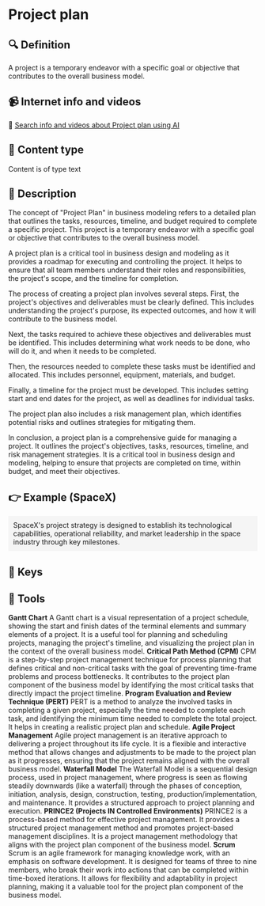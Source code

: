 
# Project plan


## 🔍 Definition
A project is a temporary endeavor with a specific goal or objective that contributes to the overall business model.


## 📹 Internet info and videos
🤖 [Search info and videos about Project plan using AI](https://www.perplexity.ai/search?q=videos+about+Project+plan:+A+project+is+a+temporary+endeavor+with+a+specific+goal+or+objective+that+contributes+to+the+overall+business+model.
)

## 📰 Content type 
Content is of type text

## 📖 Description
The concept of "Project Plan" in business modeling refers to a detailed plan that outlines the tasks, resources, timeline, and budget required to complete a specific project. This project is a temporary endeavor with a specific goal or objective that contributes to the overall business model. 

A project plan is a critical tool in business design and modeling as it provides a roadmap for executing and controlling the project. It helps to ensure that all team members understand their roles and responsibilities, the project's scope, and the timeline for completion. 

The process of creating a project plan involves several steps. First, the project's objectives and deliverables must be clearly defined. This includes understanding the project's purpose, its expected outcomes, and how it will contribute to the business model.

Next, the tasks required to achieve these objectives and deliverables must be identified. This includes determining what work needs to be done, who will do it, and when it needs to be completed. 

Then, the resources needed to complete these tasks must be identified and allocated. This includes personnel, equipment, materials, and budget. 

Finally, a timeline for the project must be developed. This includes setting start and end dates for the project, as well as deadlines for individual tasks. 

The project plan also includes a risk management plan, which identifies potential risks and outlines strategies for mitigating them. 

In conclusion, a project plan is a comprehensive guide for managing a project. It outlines the project's objectives, tasks, resources, timeline, and risk management strategies. It is a critical tool in business design and modeling, helping to ensure that projects are completed on time, within budget, and meet their objectives.

## 👉 Example (SpaceX)

<div style="background-color: #f5f5f5; padding: 10px;">SpaceX's project strategy is designed to establish its technological capabilities, operational reliability, and market leadership in the space industry through key milestones.
</div>

## 🔑 Keys



## 🧰 Tools
**Gantt Chart**
A Gantt chart is a visual representation of a project schedule, showing the start and finish dates of the terminal elements and summary elements of a project. It is a useful tool for planning and scheduling projects, managing the project's timeline, and visualizing the project plan in the context of the overall business model.
**Critical Path Method (CPM)**
CPM is a step-by-step project management technique for process planning that defines critical and non-critical tasks with the goal of preventing time-frame problems and process bottlenecks. It contributes to the project plan component of the business model by identifying the most critical tasks that directly impact the project timeline.
**Program Evaluation and Review Technique (PERT)**
PERT is a method to analyze the involved tasks in completing a given project, especially the time needed to complete each task, and identifying the minimum time needed to complete the total project. It helps in creating a realistic project plan and schedule.
**Agile Project Management**
Agile project management is an iterative approach to delivering a project throughout its life cycle. It is a flexible and interactive method that allows changes and adjustments to be made to the project plan as it progresses, ensuring that the project remains aligned with the overall business model.
**Waterfall Model**
The Waterfall Model is a sequential design process, used in project management, where progress is seen as flowing steadily downwards (like a waterfall) through the phases of conception, initiation, analysis, design, construction, testing, production/implementation, and maintenance. It provides a structured approach to project planning and execution.
**PRINCE2 (Projects IN Controlled Environments)**
PRINCE2 is a process-based method for effective project management. It provides a structured project management method and promotes project-based management disciplines. It is a project management methodology that aligns with the project plan component of the business model.
**Scrum**
Scrum is an agile framework for managing knowledge work, with an emphasis on software development. It is designed for teams of three to nine members, who break their work into actions that can be completed within time-boxed iterations. It allows for flexibility and adaptability in project planning, making it a valuable tool for the project plan component of the business model.
